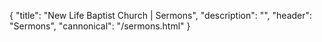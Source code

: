 {
	"title": "New Life Baptist Church | Sermons",
	"description": "",
	"header": "Sermons",
	"cannonical": "/sermons.html"
}
<section>
	<div class="container">
		<div id="boxcast-widget-hwhxxdng6xmdmpvzhhqa"></div>
		<script type="text/javascript" charset="utf-8">(function(d, s, c, o) {var js = d.createElement(s), fjs = d.getElementsByTagName(s)[0];var h = (('https:' == document.location.protocol) ? 'https:' : 'http:');js.src = h + '//js.boxcast.com/v3.min.js';js.onload = function() { boxcast.noConflict()('#boxcast-widget-'+c).loadChannel(c, o); };js.charset = 'utf-8';fjs.parentNode.insertBefore(js, fjs);}(document, 'script', 'hwhxxdng6xmdmpvzhhqa', {"showTitle":1,"showDescription":1,"showHighlights":1,"showRelated":true,"defaultVideo":"next","market":"house-of-worship","showDocuments":true,"showIndex":true,"showDonations":false,"layout":"playlist-to-right"}));</script>
	</div>
</section>
